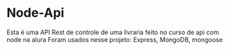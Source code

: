 # Node-Api

  Esta é uma API Rest de controle de uma livraria feito no curso de api com node na alura
  Foram usados nesse projeto: Express, MongoDB, mongoose
